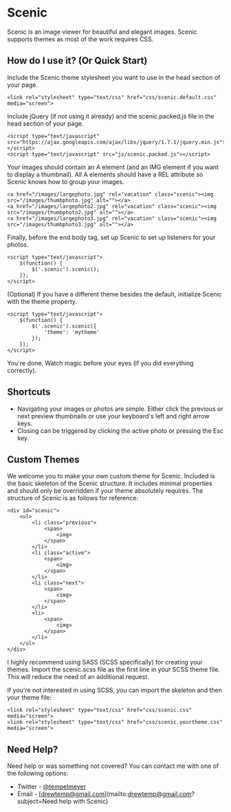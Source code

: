 # Scenic
Scenic is an image viewer for beautiful and elegant images. Scenic supports themes as most of the work requires CSS.

## How do I use it? (Or Quick Start)

Include the Scenic theme stylesheet you want to use in the head section of your page.

    <link rel="stylesheet" type="text/css" href="css/scenic.default.css" media="screen">

Include jQuery (if not using it already) and the scenic.packed.js file in the head section of your page.

    <script type="text/javascript" src="https://ajax.googleapis.com/ajax/libs/jquery/1.7.1/jquery.min.js"></script>
    <script type="text/javascript" src="js/scenic.packed.js"></script>

Your images should contain an A element (and an IMG element if you want to display a thumbnail). All A elements should have a REL attribute so Scenic knows how to group your images.

    <a href="/images/largephoto.jpg" rel="vacation" class="scenic"><img src="/images/thumbphoto.jpg" alt=""></a>
    <a href="/images/largephoto2.jpg" rel="vacation" class="scenic"><img src="/images/thumbphoto2.jpg" alt=""></a>
    <a href="/images/largephoto3.jpg" rel="vacation" class="scenic"><img src="/images/thumbphoto3.jpg" alt=""></a>

Finally, before the end body tag, set up Scenic to set up listeners for your photos.

    <script type="text/javascript">
        $(function() {
            $('.scenic').scenic();
        });
    </script>

(Optional) If you have a different theme besides the default, initialize Scenic with the theme property.

    <script type="text/javascript">
        $(function() {
            $('.scenic').scenic({
                'theme': 'mytheme'
            });
        });
    </script>

You're done. Watch magic before your eyes (if you did everything correctly).

## Shortcuts

* Navigating your images or photos are simple. Either click the previous or next preview thumbnails or use your keyboard's left and right arrow keys.
* Closing can be triggered by clicking the active photo or pressing the Esc key.

## Custom Themes

We welcome you to make your own custom theme for Scenic. Included is the basic skeleton of the Scenic structure. It includes minimal properties and should only be overridden if your theme absolutely requires.
The structure of Scenic is as follows for reference:

    <div id="scenic">
        <ul>
            <li class="previous">
                <span>
                    <img>
                </span>
            </li>
            <li class="active">
                <span>
                    <img>
                </span>
            </li>
            <li class="next">
                <span>
                    <img>
                </span>
            </li>
            <li>
                <span>
                    <img>
                </span>
            </li>
        </ul>
    </div>

I highly recommend using SASS (SCSS specifically) for creating your themes. Import the scenic.scss file as the first line in your SCSS theme file. This will reduce the need of an additional request.

If you're not interested in using SCSS, you can import the skeleton and then your theme file:

    <link rel="stylesheet" type="text/css" href="css/scenic.css" media="screen">
    <link rel="stylesheet" type="text/css" href="css/scenic.yourtheme.css" media="screen">

## Need Help?

Need help or was something not covered? You can contact me with one of the following options:

* Twitter - [@tempelmeyer](http://twitter.com/tempelmeyer)
* Email - [drewtemp@gmail.com](mailto:drewtemp@gmail.com?subject=Need help with Scenic)

